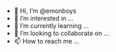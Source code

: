 - 👋 Hi, I’m @emonboys
- 👀 I’m interested in ...
- 🌱 I’m currently learning ...
- 💞️ I’m looking to collaborate on ...
- 📫 How to reach me ...

<!---
emonboys/emonboys is a ✨ special ✨ repository because its `README.md` (this file) appears on your GitHub profile.
You can click the Preview link to take a look at your changes.
--->

